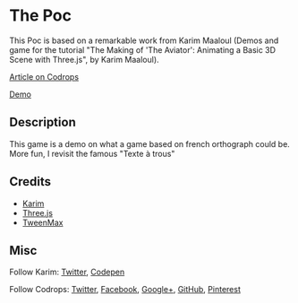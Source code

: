 # The Poc

This Poc is based on a remarkable work from Karim Maaloul (Demos and game for the tutorial "The Making of 'The Aviator': Animating a Basic 3D Scene with Three.js", by Karim Maaloul).

[Article on Codrops](http://tympanus.net/codrops/?p=26501)

[Demo](http://tympanus.net/Tutorials/TheAviator/)


## Description
This game is a demo on what a game based on french orthograph could be. More fun, I revisit the famous "Texte à trous"

## Credits

- [Karim](http://codepen.io/Yakudoo/)
- [Three.js](http://threejs.org/)
- [TweenMax](http://greensock.com)

## Misc

Follow Karim: [Twitter](https://twitter.com/yakudoo), [Codepen](http://codepen.io/Yakudoo/)

Follow Codrops: [Twitter](http://www.twitter.com/codrops), [Facebook](http://www.facebook.com/pages/Codrops/159107397912), [Google+](https://plus.google.com/101095823814290637419), [GitHub](https://github.com/codrops), [Pinterest](http://www.pinterest.com/codrops/)
